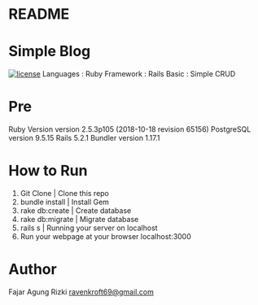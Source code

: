 # README

# Simple Blog
 [![license](https://img.shields.io/github/license/mashape/apistatus.svg)]() 
Languages : Ruby
Framework : Rails
Basic : Simple CRUD

# Pre
Ruby Version version 2.5.3p105 (2018-10-18 revision 65156)
PostgreSQL version 9.5.15
Rails 5.2.1
Bundler version 1.17.1

# How to Run
1. Git Clone <url repo> | Clone this repo
2. bundle install | Install Gem
3. rake db:create | Create database
4. rake db:migrate | Migrate database
5. rails s | Running your server on localhost
6. Run your webpage at your browser localhost:3000

# Author
Fajar Agung Rizki ravenkroft69@gmail.com




